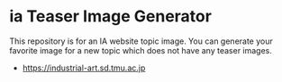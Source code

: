# ia Teaser Image Generator

This repository is for an IA website topic image. You can generate your favorite image for a new topic which does not have any teaser images.
* https://industrial-art.sd.tmu.ac.jp